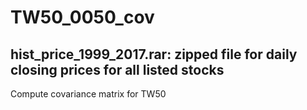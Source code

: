 # TW50_0050_cov
## hist_price_1999_2017.rar: zipped file for daily closing prices for all listed stocks
Compute covariance matrix for TW50
